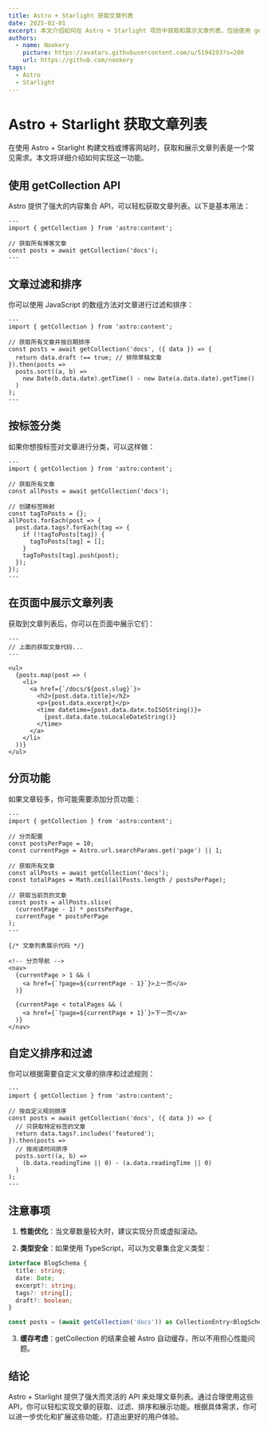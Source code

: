 ```yaml
---
title: Astro + Starlight 获取文章列表
date: 2025-02-01
excerpt: 本文介绍如何在 Astro + Starlight 项目中获取和展示文章列表，包括使用 getCollection API 和自定义排序等功能。
authors:
  - name: Nookery
    picture: https://avatars.githubusercontent.com/u/5194193?s=200
    url: https://github.com/nookery
tags:
  - Astro
  - Starlight
---
```


# Astro + Starlight 获取文章列表

在使用 Astro + Starlight 构建文档或博客网站时，获取和展示文章列表是一个常见需求。本文将详细介绍如何实现这一功能。

## 使用 getCollection API

Astro 提供了强大的内容集合 API，可以轻松获取文章列表。以下是基本用法：

```astro
---
import { getCollection } from 'astro:content';

// 获取所有博客文章
const posts = await getCollection('docs');
---
```

## 文章过滤和排序

你可以使用 JavaScript 的数组方法对文章进行过滤和排序：

```astro
---
import { getCollection } from 'astro:content';

// 获取所有文章并按日期排序
const posts = await getCollection('docs', ({ data }) => {
  return data.draft !== true; // 排除草稿文章
}).then(posts =>
  posts.sort((a, b) =>
    new Date(b.data.date).getTime() - new Date(a.data.date).getTime()
  )
);
---
```

## 按标签分类

如果你想按标签对文章进行分类，可以这样做：

```astro
---
import { getCollection } from 'astro:content';

// 获取所有文章
const allPosts = await getCollection('docs');

// 创建标签映射
const tagToPosts = {};
allPosts.forEach(post => {
  post.data.tags?.forEach(tag => {
    if (!tagToPosts[tag]) {
      tagToPosts[tag] = [];
    }
    tagToPosts[tag].push(post);
  });
});
---
```

## 在页面中展示文章列表

获取到文章列表后，你可以在页面中展示它们：

```astro
---
// 上面的获取文章代码...
---

<ul>
  {posts.map(post => (
    <li>
      <a href={`/docs/${post.slug}`}>
        <h2>{post.data.title}</h2>
        <p>{post.data.excerpt}</p>
        <time datetime={post.data.date.toISOString()}>
          {post.data.date.toLocaleDateString()}
        </time>
      </a>
    </li>
  ))}
</ul>
```

## 分页功能

如果文章较多，你可能需要添加分页功能：

```astro
---
import { getCollection } from 'astro:content';

// 分页配置
const postsPerPage = 10;
const currentPage = Astro.url.searchParams.get('page') || 1;

// 获取所有文章
const allPosts = await getCollection('docs');
const totalPages = Math.ceil(allPosts.length / postsPerPage);

// 获取当前页的文章
const posts = allPosts.slice(
  (currentPage - 1) * postsPerPage,
  currentPage * postsPerPage
);
---

{/* 文章列表展示代码 */}

<!-- 分页导航 -->
<nav>
  {currentPage > 1 && (
    <a href={`?page=${currentPage - 1}`}>上一页</a>
  )}

  {currentPage < totalPages && (
    <a href={`?page=${currentPage + 1}`}>下一页</a>
  )}
</nav>
```

## 自定义排序和过滤

你可以根据需要自定义文章的排序和过滤规则：

```astro
---
import { getCollection } from 'astro:content';

// 按自定义规则排序
const posts = await getCollection('docs', ({ data }) => {
  // 只获取特定标签的文章
  return data.tags?.includes('featured');
}).then(posts =>
  // 按阅读时间排序
  posts.sort((a, b) =>
    (b.data.readingTime || 0) - (a.data.readingTime || 0)
  )
);
---
```

## 注意事项

1. **性能优化**：当文章数量较大时，建议实现分页或虚拟滚动。

2. **类型安全**：如果使用 TypeScript，可以为文章集合定义类型：

```typescript
interface BlogSchema {
  title: string;
  date: Date;
  excerpt?: string;
  tags?: string[];
  draft?: boolean;
}

const posts = (await getCollection('docs')) as CollectionEntry<BlogSchema>[];
```

3. **缓存考虑**：getCollection 的结果会被 Astro 自动缓存，所以不用担心性能问题。

## 结论

Astro + Starlight 提供了强大而灵活的 API 来处理文章列表。通过合理使用这些 API，你可以轻松实现文章的获取、过滤、排序和展示功能。根据具体需求，你可以进一步优化和扩展这些功能，打造出更好的用户体验。
